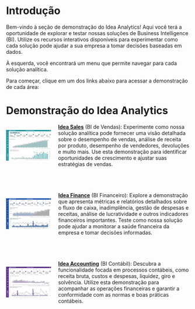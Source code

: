 # Introdução

Bem-vindo à seção de demonstração do Idea Analytics! Aqui você terá a oportunidade de explorar e testar nossas soluções de Business Intelligence (BI). Utilize os recursos interativos disponíveis para experimentar como cada solução pode ajudar a sua empresa a tomar decisões baseadas em dados.

À esquerda, você encontrará um menu que permite navegar para cada solução analítica. 

Para começar, clique em um dos links abaixo para acessar a demonstração de cada área:

# Demonstração do Idea Analytics

<div style="display: flex; align-items: center; margin-bottom: 20px;">
  <img src="../../assets/fat.png" alt="Idea Sales" style="height: 6em; width: 12em; margin-right: 20px;">
  <div>
    <strong><a href="https://idea-technology-it.github.io/docs-idea/faturamento/demo/" target="_blank">Idea Sales</a></strong> (BI de Vendas): Experimente como nossa solução analítica pode fornecer uma visão detalhada sobre o desempenho de vendas, análise de receita por produto, desempenho de vendedores, devoluções e muito mais. Use esta demonstração para identificar oportunidades de crescimento e ajustar suas estratégias de vendas.
  </div>
</div>

<br><br>

<div style="display: flex; align-items: center; margin-bottom: 20px;">
  <img src="../../assets/flux.png" alt="Idea Finance" style="height: 6em; width: 12em; margin-right: 20px;">
  <div>
    <strong><a href="https://idea-technology-it.github.io/docs-idea/financeiro/demo/" target="_blank">Idea Finance</a></strong> (BI Financeiro): Explore a demonstração que apresenta métricas e relatórios detalhados sobre o fluxo de caixa, inadimplência, gestão de despesas e receitas, análise de lucratividade e outros indicadores financeiros importantes. Teste como nossa solução pode ajudar a monitorar a saúde financeira da empresa e tomar decisões informadas.
  </div>
</div>

<br><br>

<div style="display: flex; align-items: center;">
  <img src="../../assets/contabilidade_home.png" alt="Idea Accounting" style="height: 6em; width: 12em; margin-right: 20px;">
  <div>
    <strong><a href="https://idea-technology-it.github.io/docs-idea/contabilidade/demo/" target="_blank">Idea Accounting</a></strong> (BI Contábil): Descubra a funcionalidade focada em processos contábeis, como receita bruta, custos e despesas, liquidez, giro e solvência. Utilize esta demonstração para acompanhar as operações financeiras e garantir a conformidade com as normas e boas práticas contábeis.
  </div>
</div>

